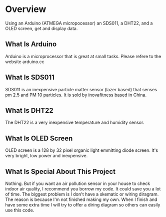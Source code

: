 # Overview
Using an Arduino (ATMEGA micropocessor) an SDS011, a DHT22, and a OLED screen, get and display data.

## What Is Arduino
Arduino is a microprocessor that is great at small tasks. Please refere to the website arduino.cc

## What Is SDS011
SDS011 is an inexpensive particle matter sensor (lazer based) that senses pm 2.5 and PM 10 particles. It is sold by inovafitness based in China.

## What Is DHT22
The DHT22 is a very inexpensive temperature and humidity sensor.

## What Is OLED Screen
OLED screen is a 128 by 32 pixel organic light emmitting diode screen. It's very bright, low power and inexpensive.

## What Is Special About This Project
Nothing. But if you want an air pollution sensor in your house to check indoor air quality, I recommend you borrow my code. It could save you a lot of time. The biggest problem is I don't have a skematic or wiring diragram. The reason is because I'm not finished making my own. When I finish and have some extra time I will try to offer a diring diagram so others can easily use this code.
